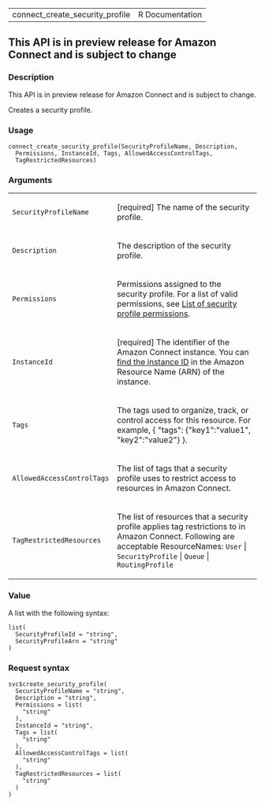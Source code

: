 <table style="width: 100%;">
<tbody>
<tr class="odd">
<td>connect_create_security_profile</td>
<td style="text-align: right;">R Documentation</td>
</tr>
</tbody>
</table>

## This API is in preview release for Amazon Connect and is subject to change

### Description

This API is in preview release for Amazon Connect and is subject to
change.

Creates a security profile.

### Usage

    connect_create_security_profile(SecurityProfileName, Description,
      Permissions, InstanceId, Tags, AllowedAccessControlTags,
      TagRestrictedResources)

### Arguments

<table>
<colgroup>
<col style="width: 35%" />
<col style="width: 65%" />
</colgroup>
<tbody>
<tr class="odd">
<td><code
id="connect_create_security_profile_:_SecurityProfileName">SecurityProfileName</code></td>
<td><p>[required] The name of the security profile.</p></td>
</tr>
<tr class="even">
<td><code
id="connect_create_security_profile_:_Description">Description</code></td>
<td><p>The description of the security profile.</p></td>
</tr>
<tr class="odd">
<td><code
id="connect_create_security_profile_:_Permissions">Permissions</code></td>
<td><p>Permissions assigned to the security profile. For a list of valid
permissions, see <a
href="https://docs.aws.amazon.com/connect/latest/adminguide/security-profile-list.html">List
of security profile permissions</a>.</p></td>
</tr>
<tr class="even">
<td><code
id="connect_create_security_profile_:_InstanceId">InstanceId</code></td>
<td><p>[required] The identifier of the Amazon Connect instance. You can
<a
href="https://docs.aws.amazon.com/connect/latest/adminguide/find-instance-arn.html">find
the instance ID</a> in the Amazon Resource Name (ARN) of the
instance.</p></td>
</tr>
<tr class="odd">
<td><code id="connect_create_security_profile_:_Tags">Tags</code></td>
<td><p>The tags used to organize, track, or control access for this
resource. For example, { "tags": {"key1":"value1", "key2":"value2"}
}.</p></td>
</tr>
<tr class="even">
<td><code
id="connect_create_security_profile_:_AllowedAccessControlTags">AllowedAccessControlTags</code></td>
<td><p>The list of tags that a security profile uses to restrict access
to resources in Amazon Connect.</p></td>
</tr>
<tr class="odd">
<td><code
id="connect_create_security_profile_:_TagRestrictedResources">TagRestrictedResources</code></td>
<td><p>The list of resources that a security profile applies tag
restrictions to in Amazon Connect. Following are acceptable
ResourceNames: <code>User</code> | <code>SecurityProfile</code> |
<code>Queue</code> | <code>RoutingProfile</code></p></td>
</tr>
</tbody>
</table>

### Value

A list with the following syntax:

    list(
      SecurityProfileId = "string",
      SecurityProfileArn = "string"
    )

### Request syntax

    svc$create_security_profile(
      SecurityProfileName = "string",
      Description = "string",
      Permissions = list(
        "string"
      ),
      InstanceId = "string",
      Tags = list(
        "string"
      ),
      AllowedAccessControlTags = list(
        "string"
      ),
      TagRestrictedResources = list(
        "string"
      )
    )
